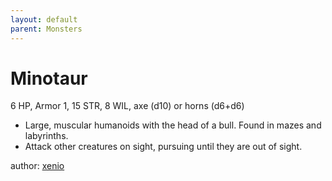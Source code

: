 ```yaml
---
layout: default
parent: Monsters
---
```


# Minotaur
6 HP, Armor 1, 15 STR, 8 WIL, axe (d10) or horns (d6+d6)

- Large, muscular humanoids with the head of a bull. Found in mazes and labyrinths. 
- Attack other creatures on sight, pursuing until they are out of sight.

author: [xenio](https://xenioinabottle.blogspot.com/2021/03/classic-monsters-for-cairnito-part-2.html)
